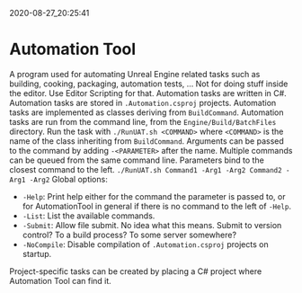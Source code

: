 2020-08-27_20:25:41

# Automation Tool

A program used for automating Unreal Engine related tasks such as building, cooking, packaging, automation tests, …
Not for doing stuff inside the editor. Use Editor Scripting for that.
Automation tasks are written in C#.
Automation tasks are stored in `.Automation.csproj` projects.
Automation tasks are implemented as classes deriving from `BuildCommand`.
Automation tasks are run from the command line, from the `Engine/Build/BatchFiles` directory.
Run the task with `./RunUAT.sh <COMMAND>` where `<COMMAND>` is the name of the class inheriting from `BuildCommand`.
Arguments can be passed to the command by adding `-<PARAMETER>` after the name.
Multiple commands can be queued from the same command line.
Parameters bind to the closest command to the left.
`./RunUAT.sh Command1 -Arg1 -Arg2 Command2 -Arg1 -Arg2`
Global options:
- `-Help`: Print help either for the command the parameter is passed to, or for AutomationTool in general if there is no command to the left of `-Help`.
- `-List`: List the available commands.
- `-Submit`: Allow file submit. No idea what this means. Submit to version control? To a build process? To some server somewhere?
- `-NoCompile`: Disable compilation of `.Automation.csproj` projects on startup.

Project-specific tasks can be created by placing a C# project where Automation Tool can find it.

